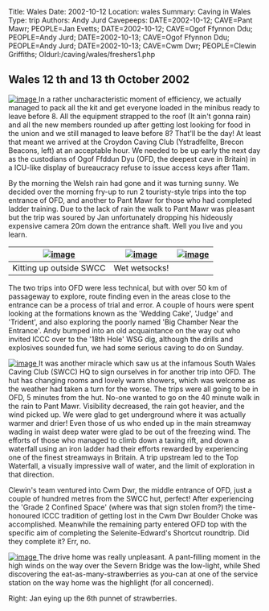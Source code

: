 Title: Wales 
Date: 2002-10-12
Location: wales
Summary: Caving in Wales
Type: trip
Authors: Andy Jurd
Cavepeeps: DATE=2002-10-12; CAVE=Pant Mawr; PEOPLE=Jan Evetts;
     DATE=2002-10-12; CAVE=Ogof Ffynnon Ddu; PEOPLE=Andy Jurd;
     DATE=2002-10-13; CAVE=Ogof Ffynnon Ddu; PEOPLE=Andy Jurd;
     DATE=2002-10-13; CAVE=Cwm Dwr; PEOPLE=Clewin Griffiths;
Oldurl:/caving/wales/freshers1.php


##  Wales 12  th  and 13  th  October 2002 

[ ![image](/caving/old/wales/croydenhut_tn.jpg) ](/caving/old/wales/croydenhut.jpg) In a rather uncharacteristic moment of efficiency, we actually managed to pack all the kit and get everyone loaded in the minibus ready to leave before 8. All the equipment strapped to the roof (It ain't gonna rain) and all the new members rounded up after getting lost looking for food in the union and we still managed to leave before 8? That'll be the day! At least that meant we arrived at the Croydon Caving Club (Ystradfellte, Brecon Beacons, left) at an acceptable hour. We needed to be up early the next day as the custodians of Ogof Ffddun Dyu (OFD, the deepest cave in Britain) in a ICU-like display of bureaucracy refuse to issue access keys after 11am. 

By the morning the Welsh rain had gone and it was turning sunny. We decided over the morning fry-up to run 2 touristy-style trips into the top entrance of OFD, and another to Pant Mawr for those who had completed ladder training. Due to the lack of rain the walk to Pant Mawr was pleasant but the trip was soured by Jan unfortunately dropping his hideously expensive camera 20m down the entrance shaft. Well you live and you learn. 

|  [ ![image](/caving/old/wales/kittingup1_tn.jpg) ](/caving/old/wales/kittingup1.jpg) |  [ ![image](/caving/old/wales/kittingup2_tn.jpg) ](/caving/old/wales/kittingup2.jpg) |  [ ![image](/caving/old/wales/clewinsock_tn.jpg) ](/caving/old/wales/clewinsock.jpg)  
---|---|---  
Kitting up outside SWCC  |  Wet wetsocks!   
  
The two trips into OFD were less technical, but with over 50 km of passageway to explore, route finding even in the areas close to the entrance can be a process of trial and error. A couple of hours were spent looking at the formations known as the 'Wedding Cake', 'Judge' and 'Trident', and also exploring the poorly named 'Big Chamber Near the Entrance'. Andy bumped into an old acquaintance on the way out who invited ICCC over to the '18th Hole' WSG dig, although the drills and explosives sounded fun, we had some serious caving to do on Sunday. 

[ ![image](/caving/old/wales/ofdentrance_tn.jpg) ](/caving/old/wales/ofdentrance.jpg) It was another miracle which saw us at the infamous South Wales Caving Club (SWCC) HQ to sign ourselves in for another trip into OFD. The hut has changing rooms and lovely warm showers, which was welcome as the weather had taken a turn for the worse. The trips were all going to be in OFD, 5 minutes from the hut. No-one wanted to go on the 40 minute walk in the rain to Pant Mawr. Visibility decreased, the rain got heavier, and the wind picked up. We were glad to get underground where it was actually warmer and drier! Even those of us who ended up in the main streamway wading in waist deep water were glad to be out of the freezing wind. The efforts of those who managed to climb down a taxing rift, and down a waterfall using an iron ladder had their efforts rewarded by experiencing one of the finest streamways in Britain. A trip upstream led to the Top Waterfall, a visually impressive wall of water, and the limit of exploration in that direction. 

Clewin's team ventured into Cwm Dwr, the middle entrance of OFD, just a couple of hundred metres from the SWCC hut, perfect! After experiencing the 'Grade 2 Confined Space' (where was that sign stolen from?) the time-honoured ICCC tradition of getting lost in the Cwm Dwr Boulder Choke was accomplished. Meanwhile the remaining party entered OFD top with the specific aim of completing the Selenite-Edward's Shortcut roundtrip. Did they complete it? Err, no. 

[ ![image](/caving/old/wales/janstrawberries_tn.jpg) ](/caving/old/wales/janstrawberries.jpg) The drive home was really unpleasant. A pant-filling moment in the high winds on the way over the Severn Bridge was the low-light, while Shed discovering the eat-as-many-strawberries as you-can at one of the service station on the way home was the highlight (for all concerned). 

Right: Jan eying up the 6th punnet of strawberries. 
